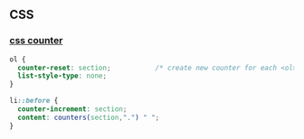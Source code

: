 ## CSS

### [css counter]

``` css 
ol {
  counter-reset: section;           /* create new counter for each <ol> tag */
  list-style-type: none;
}

li::before {
  counter-increment: section;      
  content: counters(section,".") " ";
}
```

[css counter]: https://developer.mozilla.org/ru/docs/Web/CSS/CSS_Lists_and_Counters/Using_CSS_counters
